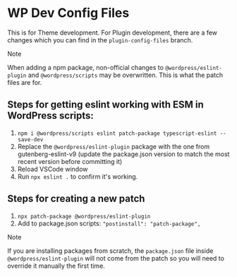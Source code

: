 # WP Dev Config Files

<!-- TODO: Update this README with usage steps and move the steps below to the testing repo -->

This is for Theme development. For Plugin development, there are a few changes which you can find in the `plugin-config-files` branch.

> [!NOTE]
> When adding a npm package, non-official changes to `@wordpress/eslint-plugin` and `@wordpress/scripts` may be overwritten. This is what the patch files are for.

## Steps for getting eslint working with ESM in WordPress scripts:

1. `npm i @wordpress/scripts eslint patch-package typescript-eslint --save-dev`
2. Replace the `@wordpress/eslint-plugin` package with the one from gutenberg-eslint-v9 (update the package.json version to match the most recent version before committing it)
3. Reload VSCode window
4. Run `npx eslint .` to confirm it's working.

## Steps for creating a new patch

1. `npx patch-package @wordpress/eslint-plugin`
2. Add to package.json scripts: `"postinstall": "patch-package",`

> [!NOTE]
> If you are installing packages from scratch, the `package.json` file inside `@wordpress/eslint-plugin` will not come from the patch so you will need to override it manually the first time.
